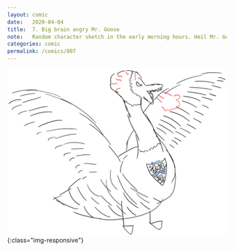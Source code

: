 ```yaml
---
layout: comic
date:   2020-04-04
title:  7. Big brain angry Mr. Goose
note:   Random character sketch in the early morning hours. Heil Mr. Goose!
categories: comic
permalink: /comics/007
---
```

![PAGE 007](/comics/007.png){:class="img-responsive"}
